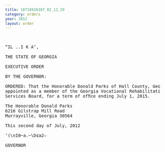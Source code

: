```yaml
---
title: 18710416107_02_12_29
category: orders
year: 2012
layout: order
---
```


<pre> 

“IL ..I K A‘,

THE STATE OF GEORGIA

EXECUTIVE ORDER

BY THE GOVERNOR:

ORDERED: That the Honorable Donald Parks of Hall County, Georgia, is
appointed as a member of the Georgia Vocational Rehabilitation
Services Board, for a term of ofﬁce ending July 1, 2015.

The Honorable Donald Parks
6216 Gilstrap Mill Road
Murrayville, Georgia 30564

This second day of July, 2012

‘(\nI0~a.~\D¢a2—

GOVERNOR

</pre>

